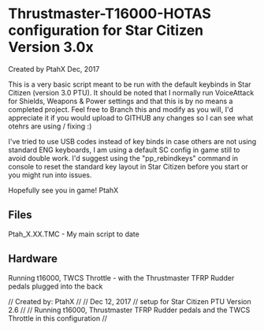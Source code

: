# Thrustmaster-T16000-HOTAS configuration for Star Citizen Version 3.0x
Created by PtahX Dec, 2017


This is a very basic script meant to be run with the default keybinds in Star Citizen (version 3.0 PTU). It should be noted that I normally run VoiceAttack for Shields, Weapons & Power settings and that this is by no means a completed project. Feel free to Branch this and modify as you will, I'd appreciate it if you would upload to GITHUB any changes so I can see what otehrs are using / fixing :)

I've tried to use USB codes instead of key binds in case others are not using standard ENG keyboards, I am using a default SC config in game still to avoid double work. I'd suggest using the "pp_rebindkeys" command in console to reset the standard key layout in Star Citizen before you start or you might run into issues.  

Hopefully see you in game!
PtahX


Files
-----------------------------
Ptah_X.XX.TMC - My main script to date


Hardware
-----------------------------
Running t16000, 
TWCS Throttle - with the Thrustmaster TFRP Rudder pedals plugged into the back 

// Created by: PtahX
// 
// Dec 12, 2017
// setup for Star Citizen PTU Version 2.6
// 
// Running t16000, Thrustmaster TFRP Rudder pedals and the TWCS Throttle in this configuration
// 
